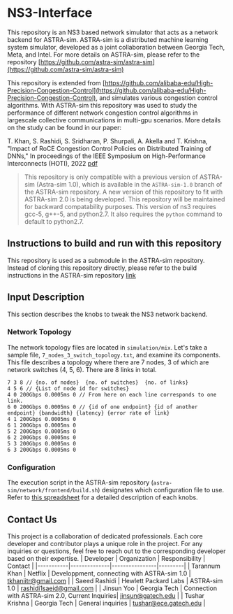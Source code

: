 # NS3-Interface
This repository is an NS3 based network simulator that acts as a network backend for ASTRA-sim. 
ASTRA-sim is a distributed machine learning system simulator, developed as a joint collaboration between Georgia Tech, Meta, and Intel.
For more details on ASTRA-sim, please refer to the repository [https://github.com/astra-sim/astra-sim](https://github.com/astra-sim/astra-sim)

This repository is extended from [https://github.com/alibaba-edu/High-Precision-Congestion-Control](https://github.com/alibaba-edu/High-Precision-Congestion-Control), and simulates various congestion control algorithms. 
With ASTRA-sim this repository was used to study the performance of different network congestion control algorithms in largescale collective communications in multi-gpu scenarios.
More details on the study can be found in our paper:

T. Khan, S. Rashidi, S. Sridharan, P. Shurpali, A. Akella and T. Krishna, "Impact of RoCE Congestion Control Policies on Distributed Training of DNNs," In proceedings of the IEEE Symposium on High-Performance Interconnects (HOTI), 2022 [pdf](https://arxiv.org/abs/2207.10898)

> This repository is only compatible with a previous version of ASTRA-sim \(Astra-sim 1.0\), which is available in the `ASTRA-sim-1.0` branch of the ASTRA-sim repository. A new version of this repository to fit with ASTRA-sim 2.0 is being developed. This repository will be maintained for backward compatability purposes.
> This version of ns3 requires gcc-5, g++-5, and python2.7. It also requires the `python` command to default to python2.7. 


## Instructions to build and run with this repository
This repository is used as a submodule in the ASTRA-sim repository. 
Instead of cloning this repository directly, please refer to the build instructions in the ASTRA-sim repository [link](https://github.com/astra-sim/astra-sim/tree/ASTRA-sim-1.0#instructions-for-compiling--running-ns3-as-the-network-simulator)

## Input Description
This section describes the knobs to tweak the NS3 network backend. 

### Network Topology
The network topology files are located in `simulation/mix`.
Let's take a sample file, `7_nodes_3_switch_topology.txt`, and examine its components. 
This file describes a topology where there are 7 nodes, 3 of which are network switches (4, 5, 6). There are 8 links in total. 

```
7 3 8 // {no. of nodes}  {no. of switches}  {no. of links}
4 5 6 // {List of node id for switches}
4 0 200Gbps 0.0005ms 0 // From here on each line corresponds to one link.
6 0 200Gbps 0.0005ms 0 // {id of one endpoint} {id of another endpoint} {bandwidth} {latency} {error rate of link}
4 1 200Gbps 0.0005ms 0
6 1 200Gbps 0.0005ms 0
5 2 200Gbps 0.0005ms 0
6 2 200Gbps 0.0005ms 0
5 3 200Gbps 0.0005ms 0
6 3 200Gbps 0.0005ms 0

```

### Configuration 
The execution script in the ASTRA-sim repository (`astra-sim/network/frontend/build.sh`) designates which configuration file to use. 
Refer to [this spreadsheet](https://docs.google.com/spreadsheets/d/1Xoo_QWgOuEJojnCOv-znwzARLjFArlR6tULKA2CBIqQ/edit?usp=sharing) for a detailed description of each knobs. 



## Contact Us
This project is a collaboration of dedicated professionals. Each core developer and contributor plays a unique role in the project. For any inquiries or questions, feel free to reach out to the corresponding developer based on their expertise. 
| Developer | Organization | Responsibility | Contact |
|-----------|--------------|----------------|---------|
| Tarannum Khan | Netflix | Developpment, connecting with ASTRA-sim 1.0 | tkhaniitr@gmail.com |
| Saeed Rashidi | Hewlett Packard Labs | ASTRA-sim 1.0 | rashidi1saeid@gmail.com |
| Jinsun Yoo | Georgia Tech | Connection with ASTRA-sim 2.0, Current Inquiries| jinsun@gatech.edu |
| Tushar Krishna | Georgia Tech | General inquiries | tushar@ece.gatech.edu |